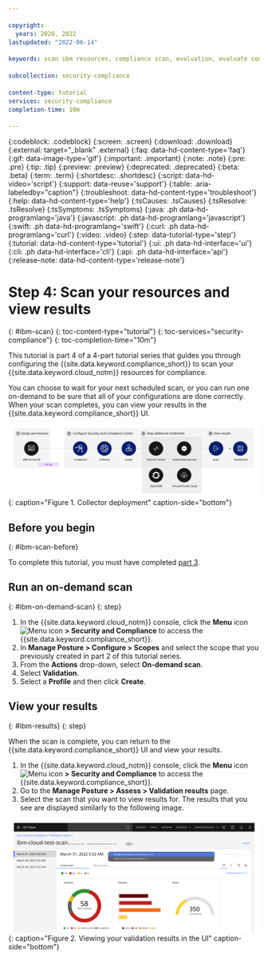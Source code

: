 ```yaml
---

copyright:
  years: 2020, 2022
lastupdated: "2022-06-14"

keywords: scan ibm resources, compliance scan, evaluation, evaluate compliance

subcollection: security-compliance

content-type: tutorial
services: security-compliance
completion-time: 10m

---
```


{:codeblock: .codeblock}
{:screen: .screen}
{:download: .download}
{:external: target="_blank" .external}
{:faq: data-hd-content-type='faq'}
{:gif: data-image-type='gif'}
{:important: .important}
{:note: .note}
{:pre: .pre}
{:tip: .tip}
{:preview: .preview}
{:deprecated: .deprecated}
{:beta: .beta}
{:term: .term}
{:shortdesc: .shortdesc}
{:script: data-hd-video='script'}
{:support: data-reuse='support'}
{:table: .aria-labeledby="caption"}
{:troubleshoot: data-hd-content-type='troubleshoot'}
{:help: data-hd-content-type='help'}
{:tsCauses: .tsCauses}
{:tsResolve: .tsResolve}
{:tsSymptoms: .tsSymptoms}
{:java: .ph data-hd-programlang='java'}
{:javascript: .ph data-hd-programlang='javascript'}
{:swift: .ph data-hd-programlang='swift'}
{:curl: .ph data-hd-programlang='curl'}
{:video: .video}
{:step: data-tutorial-type='step'}
{:tutorial: data-hd-content-type='tutorial'}
{:ui: .ph data-hd-interface='ui'}
{:cli: .ph data-hd-interface='cli'}
{:api: .ph data-hd-interface='api'}
{:release-note: data-hd-content-type='release-note'}


# Step 4: Scan your resources and view results
{: #ibm-scan}
{: toc-content-type="tutorial"}
{: toc-services="security-compliance"}
{: toc-completion-time="10m"}

This tutorial is part 4 of a 4-part tutorial series that guides you through configuring the {{site.data.keyword.compliance_short}} to scan your {{site.data.keyword.cloud_notm}} resources for compliance.

You can choose to wait for your next scheduled scan, or you can run one on-demand to be sure that all of your configurations are done correctly. When your scan completes, you can view your results in the {{site.data.keyword.compliance_short}} UI. 

![The image shows the flow of user actions for this tutorial series](../images/credentials-tutorial.svg){: caption="Figure 1. Collector deployment" caption-side="bottom"}


## Before you begin
{: #ibm-scan-before}

To complete this tutorial, you must have completed [part 3](/docs/security-compliance?topic=security-compliance-ibm-credential-map). 


## Run an on-demand scan
{: #ibm-on-demand-scan}
{: step}

1. In the {{site.data.keyword.cloud_notm}} console, click the **Menu** icon ![Menu icon](../../icons/icon_hamburger.svg) **> Security and Compliance** to access the {{site.data.keyword.compliance_short}}.
2. In **Manage Posture > Configure > Scopes** and select the scope that you previously created in part 2 of this tutorial series.
3. From the **Actions** drop-down, select **On-demand scan**.
4. Select **Validation**.
5. Select a **Profile** and then click **Create**.


## View your results
{: #ibm-results}
{: step}

When the scan is complete, you can return to the {{site.data.keyword.compliance_short}} UI and view your results. 

1. In the {{site.data.keyword.cloud_notm}} console, click the **Menu** icon ![Menu icon](../../icons/icon_hamburger.svg) **> Security and Compliance** to access the {{site.data.keyword.compliance_short}}.
2. Go to the **Manage Posture > Assess > Validation results** page.
3. Select the scan that you want to view results for. The results that you see are displayed similarly to the following image.

![This image is a visual representation of how to apply your credentials to specific resources in the GUI. The information that is shown in the image is detailed in the surrounding text.](../images/scan-results-ui.svg){: caption="Figure 2. Viewing your validation results in the UI" caption-side="bottom"}


